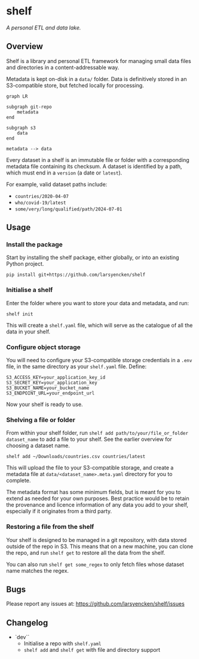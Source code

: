 # shelf

_A personal ETL and data lake._

## Overview

Shelf is a library and personal ETL framework for managing small data files and directories in a content-addressable way.

Metadata is kept on-disk in a `data/` folder. Data is definitively stored in an S3-compatible store, but fetched locally for processing.

```mermaid
graph LR

subgraph git-repo
    metadata
end

subgraph s3
    data
end

metadata --> data
```

Every dataset in a shelf is an immutable file or folder with a corresponding metadata file containing its checksum. A dataset is identified by a path, which must end in a `version` (a date or `latest`).

For example, valid dataset paths include:

- `countries/2020-04-07`
- `who/covid-19/latest`
- `some/very/long/qualified/path/2024-07-01`

## Usage

### Install the package

Start by installing the shelf package, either globally, or into an existing Python project.

`pip install git+https://github.com/larsyencken/shelf`

### Initialise a shelf

Enter the folder where you want to store your data and metadata, and run:

`shelf init`

This will create a `shelf.yaml` file, which will serve as the catalogue of all the data in your shelf.

### Configure object storage

You will need to configure your S3-compatible storage credentials in a `.env` file, in the same directory as your `shelf.yaml` file. Define:

```
S3_ACCESS_KEY=your_application_key_id
S3_SECRET_KEY=your_application_key
S3_BUCKET_NAME=your_bucket_name
S3_ENDPOINT_URL=your_endpoint_url
```

Now your shelf is ready to use.

### Shelving a file or folder

From within your shelf folder, run `shelf add path/to/your/file_or_folder dataset_name` to add a file to your shelf. See the earlier overview for choosing a dataset name.

```
shelf add ~/Downloads/countries.csv countries/latest
```

This will upload the file to your S3-compatible storage, and create a metadata file at `data/<dataset_name>.meta.yaml` directory for you to complete.

The metadata format has some minimum fields, but is meant for you to extend as needed for your own purposes. Best practice would be to retain the provenance and licence information of any data you add to your shelf, especially if it originates from a third party.

### Restoring a file from the shelf

Your shelf is designed to be managed in a git repository, with data stored outside of the repo in S3. This means that on a new machine, you can clone the repo, and run `shelf get` to restore all the data from the shelf.

You can also run `shelf get some_regex` to only fetch files whose dataset name matches the regex.

## Bugs

Please report any issues at: https://github.com/larsyencken/shelf/issues

## Changelog

- `dev``
  - Initialise a repo with `shelf.yaml`
  - `shelf add` and `shelf get` with file and directory support
